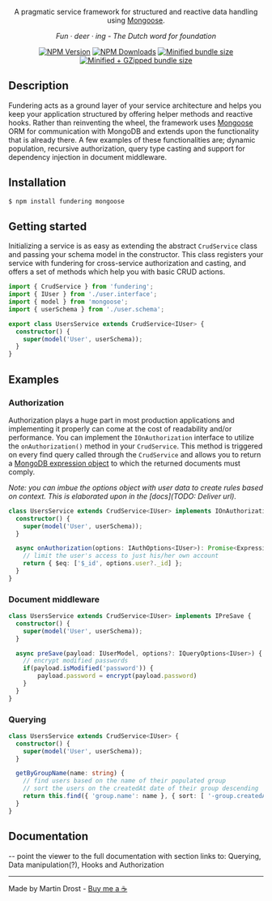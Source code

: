 <p align='center'>
    A pragmatic service framework for structured and reactive data handling using <a href='https://github.com/Automattic/mongoose' target='_blank'>Mongoose</a>.
</p>

<p align='center'><i>Fun · deer · ing - The Dutch word for foundation</i></p>

<p align='center'>
    <a href='https://www.npmjs.com/~fundering' target='_blank'><img src='https://img.shields.io/npm/v/fundering.svg' alt='NPM Version' /></a>
    <a href='https://www.npmjs.com/~fundering' target='_blank'><img src='https://img.shields.io/npm/dm/fundering.svg' alt='NPM Downloads' /></a>
    <a href='https://bundlephobia.com/result?p=fundering' target='_blank'><img src='https://badgen.net/bundlephobia/min/fundering' alt='Minified bundle size' /></a>
    <a href='https://bundlephobia.com/result?p=fundering' target='_blank'><img src='https://badgen.net/bundlephobia/minzip/fundering' alt='Minified + GZipped bundle size' /></a>
</p>

## Description

Fundering acts as a ground layer of your service architecture and helps you keep your application structured by offering helper methods and reactive hooks. Rather than reinventing the wheel, the framework uses [Mongoose](https://github.com/Automattic/mongoose) ORM for communication with MongoDB and extends upon the functionality that is already there. A few examples of these functionalities are; dynamic population, recursive authorization, query type casting and support for dependency injection in document middleware.

## Installation

```bash
$ npm install fundering mongoose
```

## Getting started

Initializing a service is as easy as extending the abstract `CrudService` class and passing your schema model in the constructor. This class registers your service with fundering for cross-service authorization and casting, and offers a set of methods which help you with basic CRUD actions.

```Typescript
import { CrudService } from 'fundering';
import { IUser } from './user.interface';
import { model } from 'mongoose';
import { userSchema } from './user.schema';

export class UsersService extends CrudService<IUser> {
  constructor() {
    super(model('User', userSchema));
  }
}
```

## Examples

### Authorization

Authorization plays a huge part in most production applications and implementing it properly can come at the cost of readability and/or performance. You can implement the `IOnAuthorization` interface to utilize the `onAuthorization()` method in your `CrudService`. This method is triggered on every find query called through the `CrudService` and allows you to return a [MongoDB expression object](https://docs.mongodb.com/manual/meta/aggregation-quick-reference/#aggregation-expressions) to which the returned documents must comply.

_Note: you can imbue the options object with user data to create rules based on context. This is elaborated upon in the [docs](TODO: Deliver url)._

```Typescript
class UsersService extends CrudService<IUser> implements IOnAuthorization {
  constructor() {
    super(model('User', userSchema));
  }

  async onAuthorization(options: IAuthOptions<IUser>): Promise<Expression> {
    // limit the user's access to just his/her own account
    return { $eq: ['$_id', options.user?._id] };
  }
}
```

### Document middleware

```Typescript
class UsersService extends CrudService<IUser> implements IPreSave {
  constructor() {
    super(model('User', userSchema));
  }

  async preSave(payload: IUserModel, options?: IQueryOptions<IUser>) {
    // encrypt modified passwords
    if(payload.isModified('password')) {
        payload.password = encrypt(payload.password)
    }
  }
}
```

### Querying

```Typescript
class UsersService extends CrudService<IUser> {
  constructor() {
    super(model('User', userSchema));
  }

  getByGroupName(name: string) {
    // find users based on the name of their populated group
    // sort the users on the createdAt date of their group descending
    return this.find({ 'group.name': name }, { sort: [ '-group.createdAt' ] });
  }
}
```

## Documentation

-- point the viewer to the full documentation with section links to: Querying, Data manipulation(?), Hooks and Authorization

---

Made by Martin Drost - [Buy me a ☕](https://paypal.me/martinusdrost)
